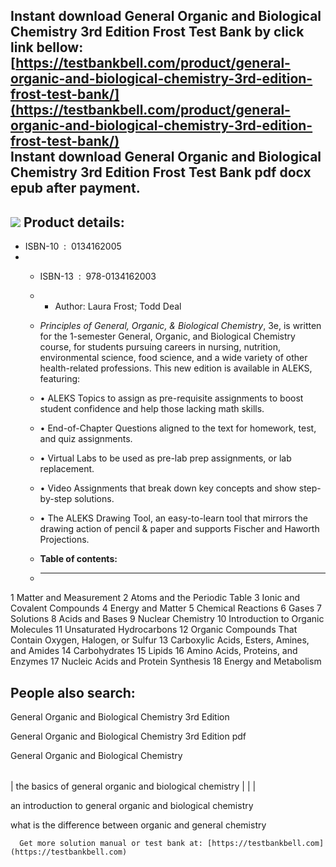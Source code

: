 Instant download **General Organic and Biological Chemistry 3rd Edition Frost Test Bank** by click link bellow:  
[https://testbankbell.com/product/general-organic-and-biological-chemistry-3rd-edition-frost-test-bank/](https://testbankbell.com/product/general-organic-and-biological-chemistry-3rd-edition-frost-test-bank/)  
**Instant download General Organic and Biological Chemistry 3rd Edition Frost Test Bank pdf docx epub after payment.**
----------------------------------------------------------------------------------------------------------------------


![](https://testbankbell.com/wp-content/uploads/2023/05/general-organic-biological-chemistry-3rd-edition-frost-test-bank-506x600-1.jpg)
**Product details:**
--------------------


* ISBN-10 ‏ : ‎ 0134162005
* * ISBN-13 ‏ : ‎ 978-0134162003
  * * Author: Laura Frost; Todd Deal
   
  * *Principles of General, Organic, & Biological Chemistry*, 3e, is written for the 1-semester General, Organic, and Biological Chemistry course, for students pursuing careers in nursing, nutrition, environmental science, food science, and a wide variety of other health-related professions. This new edition is available in ALEKS, featuring:
  * • ALEKS Topics to assign as pre-requisite assignments to boost student confidence and help those lacking math skills.
  * • End-of-Chapter Questions aligned to the text for homework, test, and quiz assignments.
  * • Virtual Labs to be used as pre-lab prep assignments, or lab replacement.
  * • Video Assignments that break down key concepts and show step-by-step solutions.
  * • The ALEKS Drawing Tool, an easy-to-learn tool that mirrors the drawing action of pencil & paper and supports Fischer and Haworth Projections.
  * **Table of contents:**
  * ----------------------
 













1 Matter and Measurement
2 Atoms and the Periodic Table
3 Ionic and Covalent Compounds
4 Energy and Matter
5 Chemical Reactions
6 Gases
7 Solutions
8 Acids and Bases
9 Nuclear Chemistry
10 Introduction to Organic Molecules
11 Unsaturated Hydrocarbons
12 Organic Compounds That Contain Oxygen, Halogen, or Sulfur
13 Carboxylic Acids, Esters, Amines, and Amides
14 Carbohydrates
15 Lipids
16 Amino Acids, Proteins, and Enzymes
17 Nucleic Acids and Protein Synthesis
18 Energy and Metabolism

















**People also search:**
-----------------------


General Organic and Biological Chemistry 3rd Edition

General Organic and Biological Chemistry 3rd Edition pdf

General Organic and Biological Chemistry


|  |  |  |
| --- | --- | --- |
| 
the basics of general organic and biological chemistry
 |  |  |


 an introduction to general organic and biological chemistry

 what is the difference between organic and general chemistry




      Get more solution manual or test bank at: [https://testbankbell.com](https://testbankbell.com)
